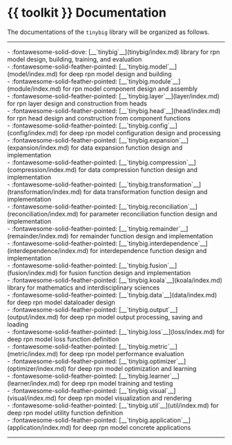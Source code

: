 # {{ toolkit }} Documentation

The documentations of the `tinybig` library will be organized as follows.

-----------

<div class="grid cards" markdown>
- :fontawesome-solid-dove: [__`tinybig`__](tinybig/index.md) library for rpn model design, building, training, and evaluation
</div>

<div class="grid cards" markdown>
- :fontawesome-solid-feather-pointed: [__`tinybig.model`__](model/index.md) for deep rpn model design and building
</div>

<div class="grid cards" markdown>
- :fontawesome-solid-feather-pointed: [__`tinybig.module`__](module/index.md) for rpn model component design and assembly
</div>

<div class="grid cards" markdown>
- :fontawesome-solid-feather-pointed: [__`tinybig.layer`__](layer/index.md) for rpn layer design and construction from heads
</div>

<div class="grid cards" markdown>
- :fontawesome-solid-feather-pointed: [__`tinybig.head`__](head/index.md) for rpn head design and construction from component functions
</div>

<div class="grid cards" markdown>
- :fontawesome-solid-feather-pointed: [__`tinybig.config`__](config/index.md) for deep rpn model configuration design and processing
</div>

<div class="grid cards" markdown>
- :fontawesome-solid-feather-pointed: [__`tinybig.expansion`__](expansion/index.md) for data expansion function design and implementation
</div>

<div class="grid cards" markdown>
- :fontawesome-solid-feather-pointed: [__`tinybig.compression`__](compression/index.md) for data compression function design and implementation
</div>

<div class="grid cards" markdown>
- :fontawesome-solid-feather-pointed: [__`tinybig.transformation`__](transformation/index.md) for data transformation function design and implementation
</div>

<div class="grid cards" markdown>
- :fontawesome-solid-feather-pointed: [__`tinybig.reconciliation`__](reconciliation/index.md) for parameter reconciliation function design and implementation
</div>

<div class="grid cards" markdown>
- :fontawesome-solid-feather-pointed: [__`tinybig.remainder`__](remainder/index.md) for remainder function design and implementation
</div>

<div class="grid cards" markdown>
- :fontawesome-solid-feather-pointed: [__`tinybig.interdependence`__](interdependence/index.md) for interdependence function design and implementation
</div>

<div class="grid cards" markdown>
- :fontawesome-solid-feather-pointed: [__`tinybig.fusion`__](fusion/index.md) for fusion function design and implementation
</div>

<div class="grid cards" markdown>
- :fontawesome-solid-feather-pointed: [__`tinybig.koala`__](koala/index.md) library for mathematics and interdisciplinary sciences 
</div>

<div class="grid cards" markdown>
- :fontawesome-solid-feather-pointed: [__`tinybig.data`__](data/index.md) for deep rpn model dataloader design
</div>

<div class="grid cards" markdown>
- :fontawesome-solid-feather-pointed: [__`tinybig.output`__](output/index.md) for deep rpn model output processing, saving and loading
</div>

<div class="grid cards" markdown>
- :fontawesome-solid-feather-pointed: [__`tinybig.loss`__](loss/index.md) for deep rpn model loss function definition
</div>

<div class="grid cards" markdown>
- :fontawesome-solid-feather-pointed: [__`tinybig.metric`__](metric/index.md) for deep rpn model performance evaluation
</div>

<div class="grid cards" markdown>
- :fontawesome-solid-feather-pointed: [__`tinybig.optimizer`__](optimizer/index.md) for deep rpn model optimization and learning
</div>

<div class="grid cards" markdown>
- :fontawesome-solid-feather-pointed: [__`tinybig.learner`__](learner/index.md) for deep rpn model training and testing
</div>

<div class="grid cards" markdown>
- :fontawesome-solid-feather-pointed: [__`tinybig.visual`__](visual/index.md) for deep rpn model visualization and rendering
</div>

<div class="grid cards" markdown>
- :fontawesome-solid-feather-pointed: [__`tinybig.util`__](util/index.md) for deep rpn model utility function definition
</div>

<div class="grid cards" markdown>
- :fontawesome-solid-feather-pointed: [__`tinybig.application`__](application/index.md) for deep rpn model concrete applications
</div>

-----------
